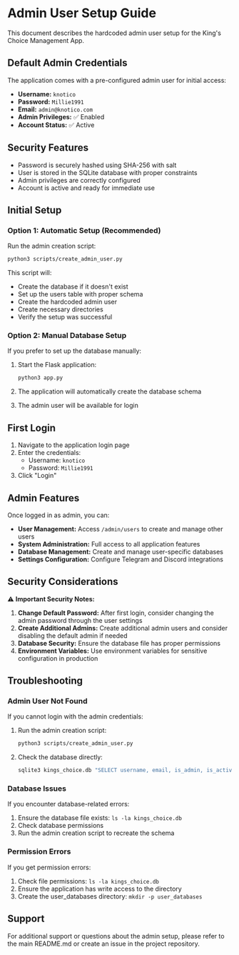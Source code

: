 # Admin User Setup Guide

This document describes the hardcoded admin user setup for the King's Choice Management App.

## Default Admin Credentials

The application comes with a pre-configured admin user for initial access:

- **Username:** `knotico`
- **Password:** `Millie1991`
- **Email:** `admin@knotico.com`
- **Admin Privileges:** ✅ Enabled
- **Account Status:** ✅ Active

## Security Features

- Password is securely hashed using SHA-256 with salt
- User is stored in the SQLite database with proper constraints
- Admin privileges are correctly configured
- Account is active and ready for immediate use

## Initial Setup

### Option 1: Automatic Setup (Recommended)

Run the admin creation script:

```bash
python3 scripts/create_admin_user.py
```

This script will:
- Create the database if it doesn't exist
- Set up the users table with proper schema
- Create the hardcoded admin user
- Create necessary directories
- Verify the setup was successful

### Option 2: Manual Database Setup

If you prefer to set up the database manually:

1. Start the Flask application:
   ```bash
   python3 app.py
   ```

2. The application will automatically create the database schema

3. The admin user will be available for login

## First Login

1. Navigate to the application login page
2. Enter the credentials:
   - Username: `knotico`
   - Password: `Millie1991`
3. Click "Login"

## Admin Features

Once logged in as admin, you can:

- **User Management:** Access `/admin/users` to create and manage other users
- **System Administration:** Full access to all application features
- **Database Management:** Create and manage user-specific databases
- **Settings Configuration:** Configure Telegram and Discord integrations

## Security Considerations

⚠️ **Important Security Notes:**

1. **Change Default Password:** After first login, consider changing the admin password through the user settings
2. **Create Additional Admins:** Create additional admin users and consider disabling the default admin if needed
3. **Database Security:** Ensure the database file has proper permissions
4. **Environment Variables:** Use environment variables for sensitive configuration in production

## Troubleshooting

### Admin User Not Found

If you cannot login with the admin credentials:

1. Run the admin creation script:
   ```bash
   python3 scripts/create_admin_user.py
   ```

2. Check the database directly:
   ```bash
   sqlite3 kings_choice.db "SELECT username, email, is_admin, is_active FROM users WHERE username = 'knotico';"
   ```

### Database Issues

If you encounter database-related errors:

1. Ensure the database file exists: `ls -la kings_choice.db`
2. Check database permissions
3. Run the admin creation script to recreate the schema

### Permission Errors

If you get permission errors:

1. Check file permissions: `ls -la kings_choice.db`
2. Ensure the application has write access to the directory
3. Create the user_databases directory: `mkdir -p user_databases`

## Support

For additional support or questions about the admin setup, please refer to the main README.md or create an issue in the project repository.